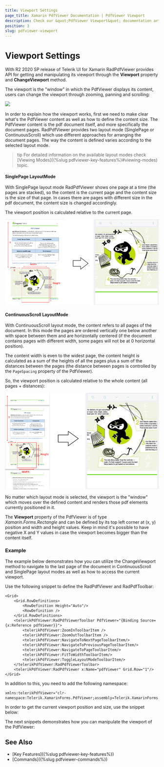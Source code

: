 ```yaml
---
title: Viewport Settings
page_title: Xamarin PdfViewer Documentation | PdfViewer Viewport
description: Check our &quot;PdfViewer Viewport&quot; documentation article for Telerik PdfViewer for Xamarin control.
position: 3
slug: pdfviewer-viewport
---
```


# Viewport Settings

With R2 2020 SP release of Telerik UI for Xamarin RadPdfViewer provides API for getting and manipulating its viewport through the **Viewport** property and **ChangeViewport** method. 

The viewport is the "window" in which the PdfViewer displays its content, users can change the viewport through zooming, panning and scrolling:

![](images/pdfviewer-viewport.gif)

In order to explain how the viewport works, first we need to make clear what's the PdfViewer content as well as how to define the content size. The PdfViewer content is the pdf document itself, and more specifically the document pages. RadPdfViewer provides two layout mode (SinglePage or ContinuousScroll) which use different approaches for arranging the document pages. The way the content is defined varies according to the selected layout mode.

>tip For detailed information on the available layout modes check [Viewing Modes]({%slug pdfviewer-key-features%}#viewing-modes) topic.

#### SinglePage LayoutMode

With SinglePage layout mode RadPdfViewer shows one page at a time (the pages are stacked), so the content is the current page and the content size is the size of that page. In cases there are pages with different size in the pdf document, the content size is changed accordingly. 

The viewport position is calculated relative to the current page.

![](images/pdfviewer-viewport-singlepage.png)

#### ContinuousScroll LayoutMode

With ContinuousScroll layout mode, the content refers to all pages of the document. In this mode the pages are ordered vertically one below another with space between them and are horizontally centered (if the document contains pages with different width, some pages will not be at 0 horizontal position). 

The content width is even to the widest page, the content height is calculated as a sum of the heights of all the pages plus a sum of the distances between the pages (the distance between pages is controlled by the <code>PageSpacing</code> property of the PdfViewer).

So, the viewport position is calculated relative to the whole content (all pages + distances):

![](images/pdfviewer-viewport-continuous.png)

No matter which layout mode is selected, the viewport is the "window" which moves over the defined content and renders those pdf elements currently positioned in it.

The **Viewport** property of the PdfViewer is of type *Xamarin.Forms.Rectangle* and can be defined by its top left corner at (x, y) position and width and height values. Keep in mind it's possible to have negative X and Y values in case the viewport becomes bigger than the content itself.

### Example

The example below demonstrates how you can utilize the ChangeViewport method to navigate to the last page of the document in ContinuousScroll and SinglePage layout modes as well as how to access the current viewport.

Use the following snippet to define the RadPdfViewer and RadPdfToolbar:

```XAML
<Grid>
	<Grid.RowDefinitions>
		<RowDefinition Height="Auto"/>
		<RowDefinition />
	</Grid.RowDefinitions>
	<telerikPdfViewer:RadPdfViewerToolbar PdfViewer="{Binding Source={x:Reference pdfViewer}}">
		<telerikPdfViewer:ZoomInToolbarItem />
		<telerikPdfViewer:ZoomOutToolbarItem />
		<telerikPdfViewer:NavigateToNextPageToolbarItem/>
		<telerikPdfViewer:NavigateToPreviousPageToolbarItem/>
		<telerikPdfViewer:NavigateToPageToolbarItem/>
		<telerikPdfViewer:FitToWidthToolbarItem/>
		<telerikPdfViewer:ToggleLayoutModeToolbarItem/>
	</telerikPdfViewer:RadPdfViewerToolbar>
	<telerikPdfViewer:RadPdfViewer x:Name="pdfViewer" Grid.Row="1"/>
</Grid>
```

In addition to this, you need to add the following namespace:

```XAML
xmlns:telerikPdfViewer="clr-namespace:Telerik.XamarinForms.PdfViewer;assembly=Telerik.XamarinForms.PdfViewer"
```

In order to get the current viewport  position and size, use the snippet below:

<snippet id='pdfviewer-viewport-getviewport' />

The next snippets demonstrates how you can manipulate the viewport of the PdfViewer:

<snippet id='pdfviewer-viewport-setviewport' />

## See Also

- [Key Features]({%slug pdfviewer-key-features%})
- [Commands]({%slug pdfviewer-commands%})
